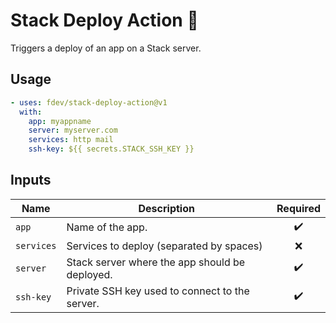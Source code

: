 # Stack Deploy Action :rocket:

Triggers a deploy of an app on a Stack server. 

## Usage

```yaml
- uses: fdev/stack-deploy-action@v1
  with:
    app: myappname
    server: myserver.com
    services: http mail
    ssh-key: ${{ secrets.STACK_SSH_KEY }}
```

## Inputs

| Name       | Description                                    |      Required      |
|------------|------------------------------------------------|:------------------:|
| `app`      | Name of the app.                               | :heavy_check_mark: |
| `services` | Services to deploy (separated by spaces)       |        :x:         |
| `server`   | Stack server where the app should be deployed. | :heavy_check_mark: |
| `ssh-key`  | Private SSH key used to connect to the server. | :heavy_check_mark: |
